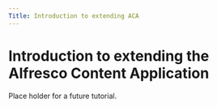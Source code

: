 ```yaml
---
Title: Introduction to extending ACA
---
```


# Introduction to extending the Alfresco Content Application

Place holder for a future tutorial.
